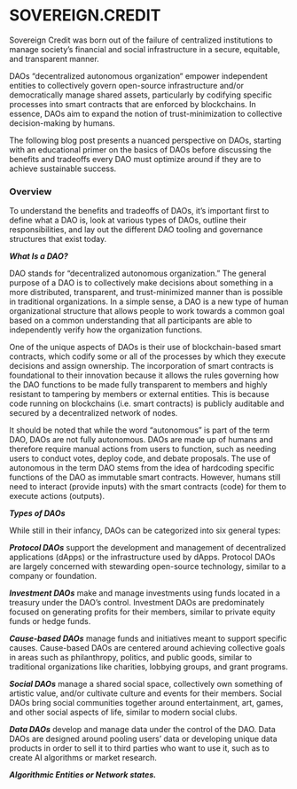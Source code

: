 # SOVEREIGN.CREDIT

Sovereign Credit was born out of the failure of centralized institutions to manage society’s financial and social infrastructure in a secure, equitable, and transparent manner. 

DAOs “decentralized autonomous organization“ empower independent entities to collectively govern open-source infrastructure and/or democratically manage shared assets, particularly by codifying specific processes into smart contracts that are enforced by blockchains. In essence, DAOs aim to expand the notion of trust-minimization to collective decision-making by humans.

The following blog post presents a nuanced perspective on DAOs, starting with an educational primer on the basics of DAOs before discussing the benefits and tradeoffs every DAO must optimize around if they are to achieve sustainable success.


### Overview 

To understand the benefits and tradeoffs of DAOs, it’s important first to define what a DAO is, look at various types of DAOs, outline their responsibilities, and lay out the different DAO tooling and governance structures that exist today.

***What Is a DAO?***

DAO stands for “decentralized autonomous organization.” The general purpose of a DAO is to collectively make decisions about something in a more distributed, transparent, and trust-minimized manner than is possible in traditional organizations. In a simple sense, a DAO is a new type of human organizational structure that allows people to work towards a common goal based on a common understanding that all participants are able to independently verify how the organization functions.

One of the unique aspects of DAOs is their use of blockchain-based smart contracts, which codify some or all of the processes by which they execute decisions and assign ownership. The incorporation of smart contracts is foundational to their innovation because it allows the rules governing how the DAO functions to be made fully transparent to members and highly resistant to tampering by members or external entities. This is because code running on blockchains (i.e. smart contracts) is publicly auditable and secured by a decentralized network of nodes.

It should be noted that while the word “autonomous” is part of the term DAO, DAOs are not fully autonomous. DAOs are made up of humans and therefore require manual actions from users to function, such as needing users to conduct votes, deploy code, and debate proposals. The use of autonomous in the term DAO stems from the idea of hardcoding specific functions of the DAO as immutable smart contracts. However, humans still need to interact (provide inputs) with the smart contracts (code) for them to execute actions (outputs).

***Types of DAOs***

While still in their infancy, DAOs can be categorized into six general types:

***Protocol DAOs*** support the development and management of decentralized applications (dApps) or the infrastructure used by dApps. Protocol DAOs are largely concerned with stewarding open-source technology, similar to a company or foundation.


***Investment DAOs*** make and manage investments using funds located in a treasury under the DAO’s control. Investment DAOs are predominately focused on generating profits for their members, similar to private equity funds or hedge funds.

***Cause-based DAOs*** manage funds and initiatives meant to support specific causes. Cause-based DAOs are centered around achieving collective goals in areas such as philanthropy, politics, and public goods, similar to traditional organizations like charities, lobbying groups, and grant programs.

***Social DAOs*** manage a shared social space, collectively own something of artistic value, and/or cultivate culture and events for their members. Social DAOs bring social communities together around entertainment, art, games, and other social aspects of life, similar to modern social clubs.

***Data DAOs*** develop and manage data under the control of the DAO. Data DAOs are designed around pooling users’ data or developing unique data products in order to sell it to third parties who want to use it, such as to create AI algorithms or market research.

***Algorithmic Entities or Network states.***
